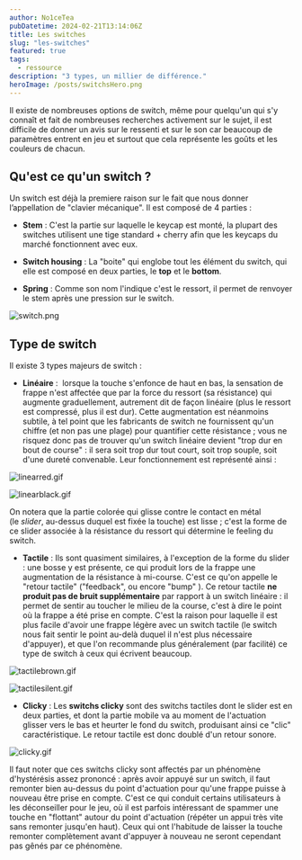 ```yaml
---
author: No1ceTea
pubDatetime: 2024-02-21T13:14:06Z
title: Les switches
slug: "les-switches"
featured: true
tags:
  - ressource
description: "3 types, un millier de différence."
heroImage: /posts/switchsHero.png
---
```


Il existe de nombreuses options de switch, même pour quelqu'un qui s'y connaît et fait de nombreuses recherches activement sur le sujet, il est difficile de donner un avis sur le ressenti et sur le son car beaucoup de paramètres entrent en jeu et surtout que cela représente les goûts et les couleurs de chacun.

## Qu'est ce qu'un switch ?

Un switch est déjà la premiere raison sur le fait que nous donner l’appellation de "clavier mécanique". Il est composé de 4 parties :

- **Stem** : C'est la partie sur laquelle le keycap est monté, la plupart des switches utilisent une tige standard + cherry afin que les keycaps du marché fonctionnent avec eux.

- **Switch housing** : La "boite" qui englobe tout les élément du switch, qui elle est composé en deux parties, le **top** et le **bottom**.

- **Spring** : Comme son nom l'indique c'est le ressort, il permet de renvoyer le stem après une pression sur le switch.

![switch.png](/posts/switch.png)

## Type de switch

Il existe 3 types majeurs de switch :

- **Linéaire** :  lorsque la touche s'enfonce de haut en bas, la sensation de frappe n'est affectée que par la force du ressort (sa résistance) qui augmente graduellement, autrement dit de façon linéaire (plus le ressort est compressé, plus il est dur). Cette augmentation est néanmoins subtile, à tel point que les fabricants de switch ne fournissent qu'un chiffre (et non pas une plage) pour quantifier cette résistance ; vous ne risquez donc pas de trouver qu'un switch linéaire devient "trop dur en bout de course" : il sera soit trop dur tout court, soit trop souple, soit d'une dureté convenable. Leur fonctionnement est représenté ainsi :

![linearred.gif](/posts/linearred.gif)

![linearblack.gif](/posts/linearblack.gif)

On notera que la partie colorée qui glisse contre le contact en métal (le *slider*, au-dessus duquel est fixée la touche) est lisse ; c'est la forme de ce slider associée à la résistance du ressort qui détermine le feeling du switch.

- **Tactile** : Ils sont quasiment similaires, à l'exception de la forme du slider : une bosse y est présente, ce qui produit lors de la frappe une augmentation de la résistance à mi-course. C'est ce qu'on appelle le "retour tactile" ("feedback", ou encore "bump" ). Ce retour tactile **ne produit pas de bruit supplémentaire** par rapport à un switch linéaire : il permet de sentir au toucher le milieu de la course, c'est à dire le point où la frappe a été prise en compte. C'est la raison pour laquelle il est plus facile d'avoir une frappe légère avec un switch tactile (le switch nous fait sentir le point au-delà duquel il n'est plus nécessaire d'appuyer), et que l'on recommande plus généralement (par facilité) ce type de switch à ceux qui écrivent beaucoup.

![tactilebrown.gif](/posts/tactilebrown.gif)

![tactilesilent.gif](/posts/tactilesilent.gif)

- **Clicky** : Les **switchs clicky** sont des switchs tactiles dont le slider est en deux parties, et dont la partie mobile va au moment de l'actuation glisser vers le bas et heurter le fond du switch, produisant ainsi ce "clic" caractéristique. Le retour tactile est donc doublé d'un retour sonore.

![clicky.gif](/posts/clicky.gif)

Il faut noter que ces switchs clicky sont affectés par un phénomène d'hystérésis assez prononcé : après avoir appuyé sur un switch, il faut remonter bien au-dessus du point d'actuation pour qu'une frappe puisse à nouveau être prise en compte. C'est ce qui conduit certains utilisateurs à les déconseiller pour le jeu, où il est parfois intéressant de spammer une touche en "flottant" autour du point d'actuation (répéter un appui très vite sans remonter jusqu'en haut). Ceux qui ont l'habitude de laisser la touche remonter complètement avant d'appuyer à nouveau ne seront cependant pas gênés par ce phénomène.
